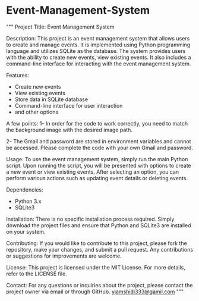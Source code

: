 # Event-Management-System
"""
Project Title: Event Management System

Description:
This project is an event management system that allows users to create and manage events. It is implemented using Python programming language and utilizes SQLite as the database. The system provides users with the ability to create new events, view existing events. It also includes a command-line interface for interacting with the event management system.

Features:
- Create new events
- View existing events
- Store data in SQLite database
- Command-line interface for user interaction
- and other options

A few points:
1- In order for the code to work correctly, you need to match the background image with the desired image path.

2- The Gmail and password are stored in environment variables and cannot be accessed. Please complete the code with your own Gmail and password.

Usage:
To use the event management system, simply run the main Python script. Upon running the script, you will be presented with options to create a new event or view existing events. After selecting an option, you can perform various actions such as updating event details or deleting events.

Dependencies:
- Python 3.x
- SQLite3

Installation:
There is no specific installation process required. Simply download the project files and ensure that Python and SQLite3 are installed on your system.

Contributing:
If you would like to contribute to this project, please fork the repository, make your changes, and submit a pull request. Any contributions or suggestions for improvements are welcome.

License:
This project is licensed under the MIT License. For more details, refer to the LICENSE file.

Contact:
For any questions or inquiries about the project, please contact the project owner via email or through GitHub.
yjamshidi333@gamil.com
"""

